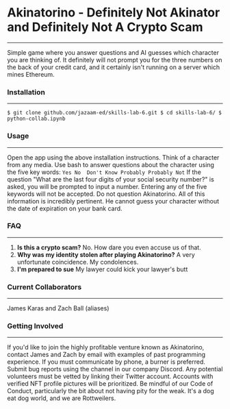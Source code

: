 # Akinatorino - Definitely Not Akinator and Definitely Not A Crypto Scam
--------
Simple game where you answer questions and AI guesses which character 
you are thinking of. It definitely will not prompt you for the three 
numbers on the back of your credit card, and it certainly isn't running
on a server which mines Ethereum.

### Installation 
--------
``
$ git clone github.com/jazaam-ed/skills-lab-6.git
$ cd skills-lab-6/
$ python-collab.ipynb
``

### Usage
--------
Open the app using the above installation instructions. Think of a character 
from any media. Use bash to answer questions about the character using the 
five key words:
``
Yes
No 
Don't Know
Probably
Probably Not
``
If the question "What are the last four digits of your social security 
number?" is asked, you will be prompted to input a number. Entering any of 
the five keywords will not be accepted. Do not question Akinatorino. All of 
this information is incredibly pertinent. He cannot guess your character 
without the date of expiration on your bank card.

### FAQ
--------
1. **Is this a crypto scam?**
    No. How dare you even accuse us of that.
2. **Why was my identity stolen after playing Akinatorino?**
    A very unfortunate coincidence. My condolences.
3. **I'm prepared to sue**
    My lawyer could kick your lawyer's butt

### Current Collaborators
--------
James Karas and Zach Ball (aliases)

### Getting Involved
--------
If you'd like to join the highly profitable venture known as Akinatorino, 
contact James and Zach by email with examples of past programming experience. 
If you must communicate by phone, a burner is preferred. Submit bug reports 
using the channel in our company Discord. Any potential volunteers must
be vetted by linking their Twitter account. Accounts with verified NFT 
profile pictures will be prioritized. Be mindful of our Code of Conduct, 
particularly the bit about not having pity for the weak. It's a dog
eat dog world, and we are Rottweilers. 
